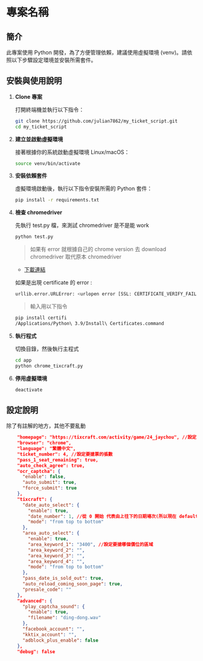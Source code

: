 # 專案名稱

## 簡介

此專案使用 Python 開發，為了方便管理依賴，建議使用虛擬環境 (venv)。請依照以下步驟設定環境並安裝所需套件。

## 安裝與使用說明

1. **Clone 專案**

   打開終端機並執行以下指令：

   ```bash
   git clone https://github.com/julian7862/my_ticket_script.git
   cd my_ticket_script

2. **建立並啟動虛擬環境**

   接著根據你的系統啟動虛擬環境 Linux/macOS：
   ```bash
   source venv/bin/activate

3. **安裝依賴套件**

   虛擬環境啟動後，執行以下指令安裝所需的 Python 套件：
   ```bash
   pip install -r requirements.txt

4. **檢查 chromedriver**

   先執行 test.py 檔，來測試 chromedriver 是不是能 work
   ```bash
   python test.py
   ```

   > 如果有 error 就根據自己的 chrome version 去 download chromedriver 取代原本 chromedriver
   
   - [下載連結](https://developer.chrome.com/docs/chromedriver/downloads?hl=zh-tw)


   如果是出現 certificate 的 error :
   ```bash
   urllib.error.URLError: <urlopen error [SSL: CERTIFICATE_VERIFY_FAILED] certificate verify failed: unable to get local issuer certificate (_ssl.c:1125)>
   ```
   
   > 輸入用以下指令
   
   ```bash
   pip install certifi
   /Applications/Python\ 3.9/Install\ Certificates.command
   ```

5. **執行程式**
   
   切換目錄，然後執行主程式
   ```bash
   cd app
   python chrome_tixcraft.py

6. **停用虛擬環境**
   ```bash
   deactivate

## 設定說明

   除了有註解的地方，其他不要亂動
```json
    "homepage": "https://tixcraft.com/activity/game/24_jaychou", //設定要搶票的主頁
    "browser": "chrome",
    "language": "繁體中文",
    "ticket_number": 4, //設定要搶票的張數
    "pass_1_seat_remaining": true,
    "auto_check_agree": true,
    "ocr_captcha": {
      "enable": false,
      "auto_submit": true,
      "force_submit": true
    },
    "tixcraft": {
      "date_auto_select": {
        "enable": true,
        "date_number": 1, //從 0 開始 代表由上往下的日期場次(所以現在 default 第二場)
        "mode": "from top to bottom"
      },
      "area_auto_select": {
        "enable": true,
        "area_keyword_1": "3400", //設定要搶哪個價位的區域
        "area_keyword_2": "",
        "area_keyword_3": "",
        "area_keyword_4": "",
        "mode": "from top to bottom"
      },
      "pass_date_is_sold_out": true,
      "auto_reload_coming_soon_page": true,
      "presale_code": ""
    },
    "advanced": {
      "play_captcha_sound": {
        "enable": true,
        "filename": "ding-dong.wav"
      },
      "facebook_account": "",
      "kktix_account": "",
      "adblock_plus_enable": false
    },
    "debug": false
```

